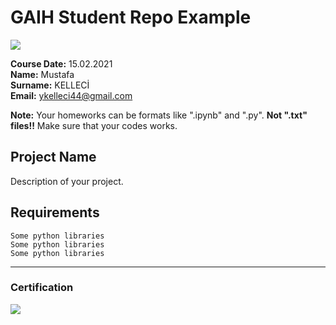 # GAIH Student Repo Example
![](img/logo.png)

**Course Date:** 15.02.2021  
**Name:** Mustafa  
**Surname:** KELLECİ  
**Email:** ykelleci44@gmail.com  

**Note:** Your homeworks can be formats like ".ipynb" and ".py". **Not ".txt" files!!** Make sure that your codes works.  

## Project Name
Description of your project.

## Requirements
```
Some python libraries
Some python libraries
Some python libraries
```
---

### Certification
![](img/certificate_ex.png)

